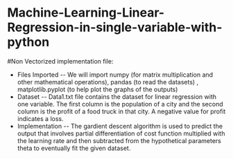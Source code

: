 # Machine-Learning-Linear-Regression-in-single-variable-with-python

#Non Vectorized implementation file:
- Files Imported --
We will import numpy (for matrix multiplication and other mathematical operations), pandas (to read the datasets) , matplotlib.pyplot (to help plot the graphs of the outputs)
- Dataset --
Data1.txt file contains the dataset for linear regression with one variable. The first column is the population of a city and the second column is the profit of a food truck in that city. A negative value for profit indicates a loss.
- Implementation --
The gardient descent algorithm is used to predict the output that involves partial differentiation of cost function multiplied with the learning rate and then subtracted from the hypothetical parameters theta to eventually fit the given dataset.
